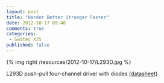 ```yaml
---
layout: post
title: "Harder Better Stronger Faster"
date: 2012-10-17 09:40
comments: true
categories:
 - Switec X25
published: false
---
```


{% img right /resources/2012-10-17/L293D.jpg %}

L293D push-pull four-channel driver with diodes [(datasheet)](/resources/L293D_ST.pdf)


